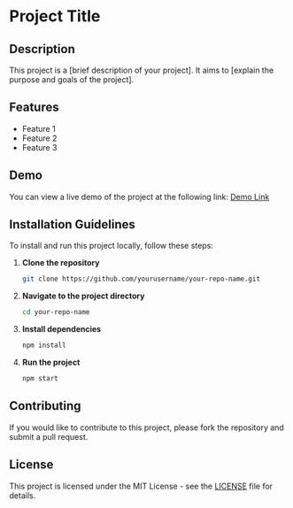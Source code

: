 # Project Title

## Description
This project is a [brief description of your project]. It aims to [explain the purpose and goals of the project]. 

## Features
- Feature 1
- Feature 2
- Feature 3

## Demo
You can view a live demo of the project at the following link: [Demo Link](https://neon-hacker-rain.lovable.app/)

## Installation Guidelines

To install and run this project locally, follow these steps:

1. **Clone the repository**
   ```bash
   git clone https://github.com/yourusername/your-repo-name.git
   ```

2. **Navigate to the project directory**
   ```bash
   cd your-repo-name
   ```

3. **Install dependencies**
   ```bash
   npm install
   ```

4. **Run the project**
   ```bash
   npm start
   ```

## Contributing
If you would like to contribute to this project, please fork the repository and submit a pull request.

## License
This project is licensed under the MIT License - see the [LICENSE](LICENSE) file for details.